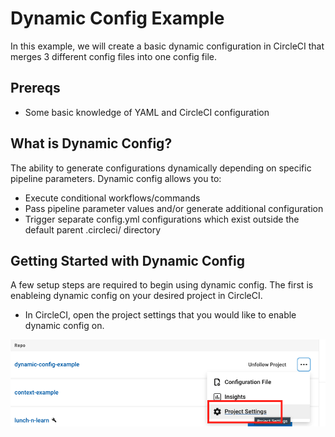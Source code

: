 # Dynamic Config Example

In this example, we will create a basic dynamic configuration in CircleCI that merges 3 different config files into one config file. 

## Prereqs

- Some basic knowledge of YAML and CircleCI configuration

## What is Dynamic Config? 

The ability to generate configurations dynamically depending on specific pipeline parameters. Dynamic config allows you to:

- Execute conditional workflows/commands
- Pass pipeline parameter values and/or generate additional configuration
- Trigger separate config.yml configurations which exist outside the default parent .circleci/ directory

## Getting Started with Dynamic Config

A few setup steps are required to begin using dynamic config. The first is enableing dynamic config on your desired project in CircleCI. 

- In CircleCI, open the project settings that you would like to enable dynamic config on. 

<img src="images/projectsettings.png">
